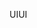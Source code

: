 <span data-ttu-id="71913-101">UI</span><span class="sxs-lookup"><span data-stu-id="71913-101">UI</span></span>